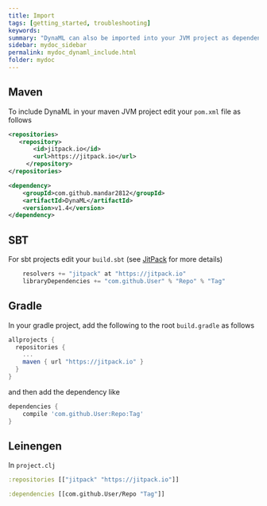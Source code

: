 ```yaml
---
title: Import
tags: [getting_started, troubleshooting]
keywords:
summary: "DynaML can also be imported into your JVM project as dependency, the artifacts are uploaded to JitPack from where you can pull them using sbt, maven, gradle and leinengen"
sidebar: mydoc_sidebar
permalink: mydoc_dynaml_include.html
folder: mydoc
---
```


## Maven

To include DynaML in your maven JVM project edit your ```pom.xml``` file as follows

```xml
<repositories>
   <repository>
	   <id>jitpack.io</id>
	   <url>https://jitpack.io</url>
	 </repository>
</repositories>
```

```xml
<dependency>
    <groupId>com.github.mandar2812</groupId>
    <artifactId>DynaML</artifactId>
    <version>v1.4</version>
</dependency>
```

## SBT

For sbt projects edit your `build.sbt` (see [JitPack](https://jitpack.io/#mandar2812/DynaML) for more details)

```scala
    resolvers += "jitpack" at "https://jitpack.io"
    libraryDependencies += "com.github.User" % "Repo" % "Tag"
```

## Gradle

In your gradle project, add the following to the root `build.gradle` as follows

```groovy
allprojects {
  repositories {
    ...
    maven { url "https://jitpack.io" }
  }
}
```

and then add the dependency like

```groovy
dependencies {
	compile 'com.github.User:Repo:Tag'
}
```

## Leinengen

In `project.clj`

```clojure
:repositories [["jitpack" "https://jitpack.io"]]
```

```clojure
:dependencies [[com.github.User/Repo "Tag"]]
```
